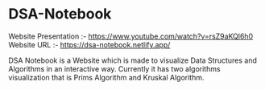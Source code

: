 # DSA-Notebook

Website Presentation :- https://www.youtube.com/watch?v=rsZ9aKQl6h0
Website URL :- https://dsa-notebook.netlify.app/

DSA Notebook is a Website which is made to visualize Data Structures and Algorithms in an interactive way.
Currently it has two algorithms visualization that is Prims Algorithm and Kruskal Algorithm.
